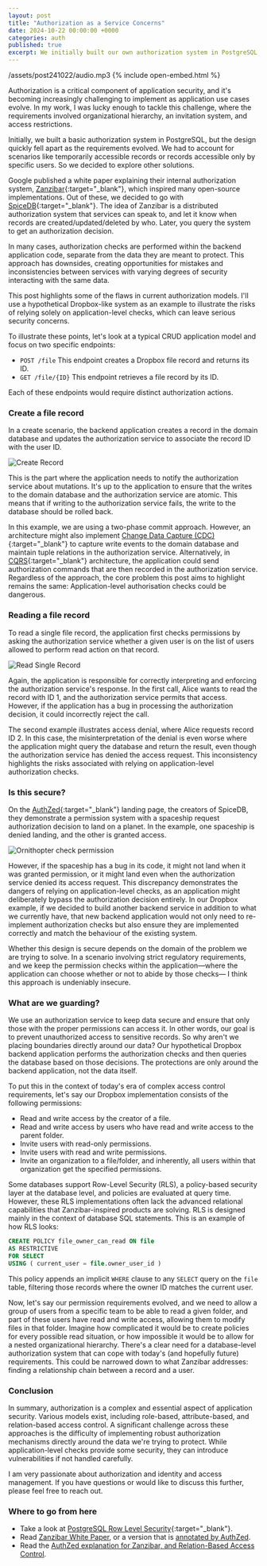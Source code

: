 ```yaml
---
layout: post
title: "Authorization as a Service Concerns"
date: 2024-10-22 00:00:00 +0000
categories: auth
published: true
excerpt: We initially built our own authorization system in PostgreSQL, but as requirements grew more complex, we had to evolve toward a relation-based authorization service. We chose SpiceDB to handle advanced use cases like organizational hierarchies and temporary access. However, while solving many technical challenges, it also opened up new security risks, particularly around ensuring consistent and reliable enforcement of authorization decisions across applications.
---
```


/assets/post241022/audio.mp3
{% include open-embed.html %}

Authorization is a critical component of application security, and it's becoming increasingly challenging to implement as application use cases evolve. In my work, I was lucky enough to tackle this challenge, where the requirements involved organizational hierarchy, an invitation system, and access restrictions.

Initially, we built a basic authorization system in PostgreSQL, but the design quickly fell apart as the requirements evolved. We had to account for scenarios like temporarily accessible records or records accessible only by specific users. So we decided to explore other solutions.

Google published a white paper explaining their internal authorization system, [Zanzibar](https://research.google/pubs/zanzibar-googles-consistent-global-authorization-system/){:target="_blank"}, which inspired many open-source implementations. Out of these, we decided to go with [SpiceDB](https://authzed.com/spicedb){:target="_blank"}. The idea of Zanzibar is a distributed authorization system that services can speak to, and let it know when records are created/updated/deleted by who. Later, you query the system to get an authorization decision.

In many cases, authorization checks are performed within the backend application code, separate from the data they are meant to protect. This approach has downsides, creating opportunities for mistakes and inconsistencies between services with varying degrees of security interacting with the same data.

This post highlights some of the flaws in current authorization models. I'll use a hypothetical Dropbox-like system as an example to illustrate the risks of relying solely on application-level checks, which can leave serious security concerns.

To illustrate these points, let's look at a typical CRUD application model and focus on two specific endpoints:

- `POST /file` This endpoint creates a Dropbox file record and returns its ID.
- `GET /file/{ID}` This endpoint retrieves a file record by its ID.

Each of these endpoints would require distinct authorization actions.

### Create a file record

In a create scenario, the backend application creates a record in the domain database and updates the authorization service to associate the record ID with the user ID.

![Create Record](/assets/post241022/create-record.png)

This is the part where the application needs to notify the authorization service about mutations. It's up to the application to ensure that the writes to the domain database and the authorization service are atomic. This means that if writing to the authorization service fails, the write to the database should be rolled back.

In this example, we are using a two-phase commit approach. However, an architecture might also implement [Change Data Capture (CDC)](https://en.wikipedia.org/wiki/Change_data_capture){:target="_blank"} to capture write events to the domain database and maintain tuple relations in the authorization service. Alternatively, in [CQRS](https://martinfowler.com/bliki/CQRS.html){:target="_blank"} architecture, the application could send authorization commands that are then recorded in the authorization service. Regardless of the approach, the core problem this post aims to highlight remains the same: Application-level authorisation checks could be dangerous.

### Reading a file record

To read a single file record, the application first checks permissions by asking the authorization service whether a given user is on the list of users allowed to perform read action on that record.

![Read Single Record](/assets/post241022/read-single-record.png)

Again, the application is responsible for correctly interpreting and enforcing the authorization service's response. In the first call, Alice wants to read the record with ID 1, and the authorization service permits that access. However, if the application has a bug in processing the authorization decision, it could incorrectly reject the call.

The second example illustrates access denial, where Alice requests record ID 2. In this case, the misinterpretation of the denial is even worse where the application might query the database and return the result, even though the authorization service has denied the access request. This inconsistency highlights the risks associated with relying on application-level authorization checks.

### Is this secure?

On the [AuthZed](https://authzed.com){:target="_blank"} landing page, the creators of SpiceDB, they demonstrate a permission system with a spaceship request authorization decision to land on a planet. In the example, one spaceship is denied landing, and the other is granted access.

![Ornithopter check permission](/assets/post241022/authzed-can-land-authzedia.jpg)

However, if the spaceship has a bug in its code, it might not land when it was granted permission, or it might land even when the authorization service denied its access request. This discrepancy demonstrates the dangers of relying on application-level checks, as an application might deliberately bypass the authorization decision entirely. In our Dropbox example, if we decided to build another backend service in addition to what we currently have, that new backend application would not only need to re-implement authorization checks but also ensure they are implemented correctly and match the behaviour of the existing system.

Whether this design is secure depends on the domain of the problem we are trying to solve. In a scenario involving strict regulatory requirements, and we keep the permission checks within the application—where the application can choose whether or not to abide by those checks— I think this approach is undeniably insecure.

### What are we guarding?

We use an authorization service to keep data secure and ensure that only those with the proper permissions can access it. In other words, our goal is to prevent unauthorized access to sensitive records. So why aren't we placing boundaries directly around our data? Our hypothetical Dropbox backend application performs the authorization checks and then queries the database based on those decisions. The protections are only around the backend application, not the data itself.

To put this in the context of today's era of complex access control requirements, let's say our Dropbox implementation consists of the following permissions:

- Read and write access by the creator of a file.
- Read and write access by users who have read and write access to the parent folder.
- Invite users with read-only permissions.
- Invite users with read and write permissions.
- Invite an organization to a file/folder, and inherently, all users within that organization get the specified permissions.

Some databases support Row-Level Security (RLS), a policy-based security layer at the database level, and policies are evaluated at query time. However, these RLS implementations often lack the advanced relational capabilities that Zanzibar-inspired products are solving. RLS is designed mainly in the context of database SQL statements. This is an example of how RLS looks:

```SQL
CREATE POLICY file_owner_can_read ON file
AS RESTRICTIVE
FOR SELECT
USING ( current_user = file.owner_user_id )
```

This policy appends an implicit `WHERE` clause to any `SELECT` query on the `file` table, filtering those records where the owner ID matches the current user.

Now, let's say our permission requirements evolved, and we need to allow a group of users from a specific team to be able to read a given folder, and part of these users have read and write access, allowing them to modify files in that folder. Imagine how complicated it would be to create policies for every possible read situation, or how impossible it would be to allow for a nested organizational hierarchy. There's a clear need for a database-level authorization system that can cope with today's (and hopefully future) requirements. This could be narrowed down to what Zanzibar addresses: finding a relationship chain between a record and a user.

### Conclusion

In summary, authorization is a complex and essential aspect of application security. Various models exist, including role-based, attribute-based, and relation-based access control. A significant challenge across these approaches is the difficulty of implementing robust authorization mechanisms directly around the data we're trying to protect. While application-level checks provide some security, they can introduce vulnerabilities if not handled carefully.

I am very passionate about authorization and identity and access management. If you have questions or would like to discuss this further, please feel free to reach out.

### Where to go from here

- Take a look at [PostgreSQL Row Level Security](https://www.postgresql.org/docs/current/ddl-rowsecurity.html){:target="_blank"}.
- Read [Zanzibar White Paper](https://research.google/pubs/zanzibar-googles-consistent-global-authorization-system/), or a version that is [annotated by AuthZed](https://authzed.com/zanzibar).
- Read the [AuthZed explanation for Zanzibar, and Relation-Based Access Control](https://authzed.com/docs/spicedb/concepts/zanzibar).
